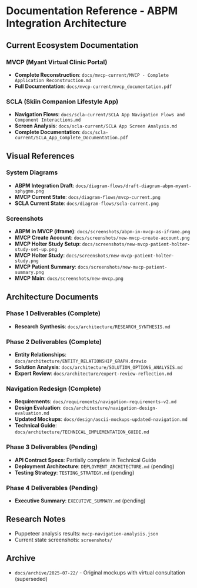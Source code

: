 # Documentation Reference - ABPM Integration Architecture

## Current Ecosystem Documentation

### MVCP (Myant Virtual Clinic Portal)
- **Complete Reconstruction**: `docs/mvcp-current/MVCP - Complete Application Reconstruction.md`
- **Full Documentation**: `docs/mvcp-current/mvcp_documentation.pdf`

### SCLA (Skiin Companion Lifestyle App)
- **Navigation Flows**: `docs/scla-current/SCLA App Navigation Flows and Component Interactions.md`
- **Screen Analysis**: `docs/scla-current/SCLA App Screen Analysis.md`
- **Complete Documentation**: `docs/scla-current/SCLA_App_Complete_Documentation.pdf`

## Visual References

### System Diagrams
- **ABPM Integration Draft**: `docs/diagram-flows/draft-diagram-abpm-myant-sphygmo.png`
- **MVCP Current State**: `docs/diagram-flows/mvcp-current.png`
- **SCLA Current State**: `docs/diagram-flows/scla-current.png`

### Screenshots
- **ABPM in MVCP (iframe)**: `docs/screenshots/abpm-in-mvcp-as-iframe.png`
- **MVCP Create Account**: `docs/screenshots/new-mvcp-create-account.png`
- **MVCP Holter Study Setup**: `docs/screenshots/new-mvcp-patient-holter-study-set-up.png`
- **MVCP Holter Study**: `docs/screenshots/new-mvcp-patient-holter-study.png`
- **MVCP Patient Summary**: `docs/screenshots/new-mvcp-patient-summary.png`
- **MVCP Main**: `docs/screenshots/new-mvcp.png`

## Architecture Documents

### Phase 1 Deliverables (Complete)
- **Research Synthesis**: `docs/architecture/RESEARCH_SYNTHESIS.md`

### Phase 2 Deliverables (Complete)
- **Entity Relationships**: `docs/architecture/ENTITY_RELATIONSHIP_GRAPH.drawio`
- **Solution Analysis**: `docs/architecture/SOLUTION_OPTIONS_ANALYSIS.md`
- **Expert Review**: `docs/architecture/expert-review-reflection.md`

### Navigation Redesign (Complete)
- **Requirements**: `docs/requirements/navigation-requirements-v2.md`
- **Design Evaluation**: `docs/architecture/navigation-design-evaluation.md`
- **Updated Mockups**: `docs/design/ascii-mockups-updated-navigation.md`
- **Technical Guide**: `docs/architecture/TECHNICAL_IMPLEMENTATION_GUIDE.md`

### Phase 3 Deliverables (Pending)
- **API Contract Specs**: Partially complete in Technical Guide
- **Deployment Architecture**: `DEPLOYMENT_ARCHITECTURE.md` (pending)
- **Testing Strategy**: `TESTING_STRATEGY.md` (pending)

### Phase 4 Deliverables (Pending)
- **Executive Summary**: `EXECUTIVE_SUMMARY.md` (pending)

## Research Notes
- Puppeteer analysis results: `mvcp-navigation-analysis.json`
- Current state screenshots: `screenshots/`

## Archive
- `docs/archive/2025-07-22/` - Original mockups with virtual consultation (superseded)